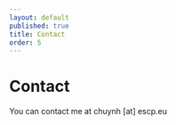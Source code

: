 ```yaml
---
layout: default
published: true
title: Contact
order: 5
---
```


# Contact

You can contact me at chuynh [at] escp.eu
